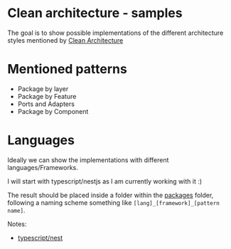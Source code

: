 # Clean architecture - samples

The goal is to show possible implementations of the different architecture styles mentioned by [Clean Architecture](https://www.amazon.de/-/en/Robert-C-Martin/dp/0134494164)

# Mentioned patterns

- Package by layer
- Package by Feature
- Ports and Adapters
- Package by Component

# Languages

Ideally we can show the implementations with different languages/Frameworks.

I will start with typescript/nestjs as I am currently working with it :)

The result should be placed inside a folder within the [packages](packages/) folder, following a naming scheme something like `[lang]_[framework]_[pattern name]`.

Notes:

- [typescript/nest](docs/typescript.md)
